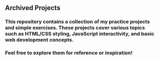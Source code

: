 ## Archived Projects

### This repository contains a collection of my practice projects and simple exercises. These projects cover various topics such as HTML/CSS styling, JavaScript interactivity, and basic web development concepts.
### Feel free to explore them for reference or inspiration!
